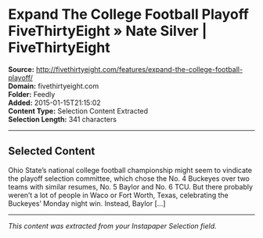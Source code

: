 # Expand The College Football Playoff FiveThirtyEight » Nate Silver | FiveThirtyEight

**Source:** http://fivethirtyeight.com/features/expand-the-college-football-playoff/  
**Domain:** fivethirtyeight.com  
**Folder:** Feedly  
**Added:** 2015-01-15T21:15:02  
**Content Type:** Selection Content Extracted  
**Selection Length:** 341 characters  


---

## Selected Content

Ohio State’s national college football championship might seem to vindicate the playoff selection committee, which chose the No. 4 Buckeyes over two teams with similar resumes, No. 5 Baylor and No. 6 TCU. But there probably weren’t a lot of people in Waco or Fort Worth, Texas, celebrating the Buckeyes’ Monday night win. Instead, Baylor […]

---

*This content was extracted from your Instapaper Selection field.*
